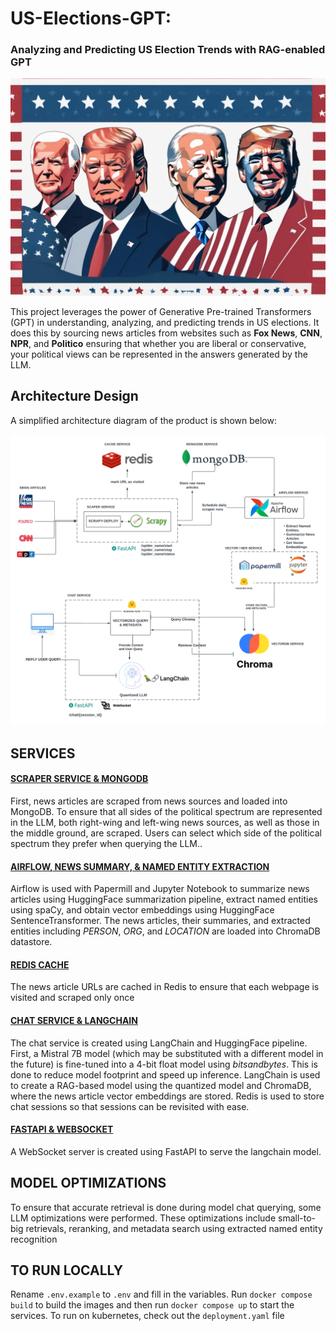 # US-Elections-GPT: 
### Analyzing and Predicting US Election Trends with RAG-enabled GPT

![Header Image](docs/img/background_image.png) 

This project leverages the power of Generative Pre-trained Transformers (GPT) 
in understanding, analyzing, and predicting trends in US elections. It does this by sourcing news articles from 
websites such as **Fox News**, **CNN**, **NPR**, and **Politico** ensuring that whether you are liberal or conservative, 
your political views can be represented in the answers generated by the LLM.

## Architecture Design
A simplified architecture diagram of the product is shown below:

![Simplified Architecture Diagram](docs/img/architecture-diagram.png)

## SERVICES

#### <u>SCRAPER SERVICE & MONGODB</u>
First, news articles are scraped from news sources and loaded into MongoDB. To ensure that all sides of the political 
spectrum are represented in the LLM, both right-wing and left-wing news sources, as well as those in the middle ground, 
are scraped. Users can select which side of the political spectrum they prefer when querying the LLM..


#### <u>AIRFLOW, NEWS SUMMARY, & NAMED ENTITY EXTRACTION</u>
Airflow is used with Papermill and Jupyter Notebook to summarize news articles using HuggingFace summarization pipeline,
extract named entities using spaCy, and obtain vector embeddings using HuggingFace SentenceTransformer. The news articles,
their summaries, and extracted entities including *_PERSON_*, *_ORG_*, and *_LOCATION_* are loaded into ChromaDB datastore.


#### <u>REDIS CACHE</u>
The news article URLs are cached in Redis to ensure that each webpage is visited and scraped only once 


#### <u>CHAT SERVICE & LANGCHAIN</u>
The chat service is created using LangChain and HuggingFace pipeline. First, a  Mistral 7B model (which may be 
substituted with a different model in the future) is fine-tuned into a 4-bit float model using *_bitsandbytes_*. This is 
done to reduce model footprint and speed up inference. 
LangChain is used to create a RAG-based model using the quantized model and ChromaDB, where the news article vector 
embeddings are stored. Redis is used to store chat sessions so that sessions can be revisited with ease.


#### <u>FASTAPI & WEBSOCKET</u>
A WebSocket server is created using FastAPI to serve the langchain model. 


## MODEL OPTIMIZATIONS
To ensure that accurate retrieval is done during model chat querying, some LLM optimizations were performed. These optimizations
include small-to-big retrievals, reranking, and metadata search using extracted named entity recognition


## TO RUN LOCALLY
Rename `.env.example` to `.env` and fill in the variables. Run `docker compose build` to build the images and then run 
`docker compose up` to start the services. 
To run on kubernetes, check out the `deployment.yaml` file